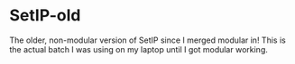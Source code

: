 # SetIP-old

The older, non-modular version of SetIP since I merged modular in! This is the
actual batch I was using on my laptop until I got modular working.
